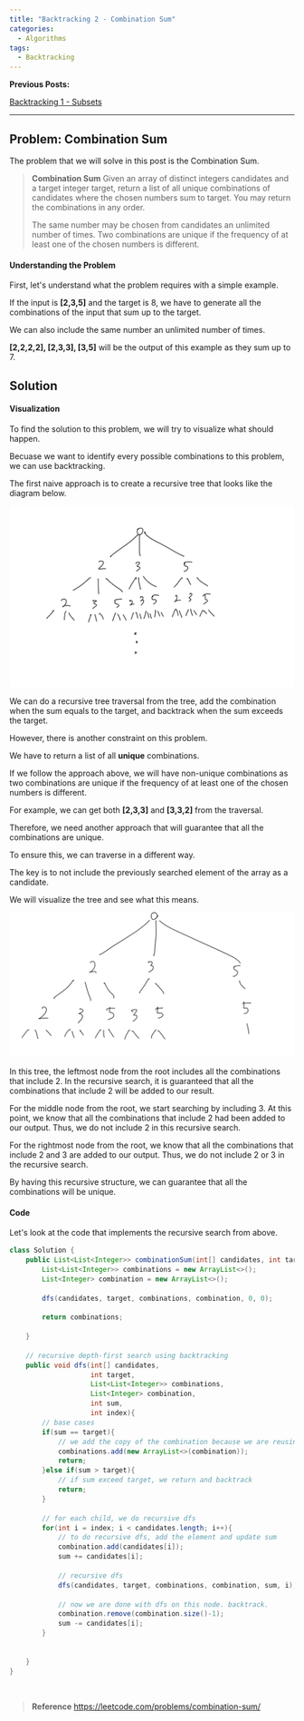 ```yaml
---
title: "Backtracking 2 - Combination Sum"
categories:
  - Algorithms
tags:
  - Backtracking
---
```

**Previous Posts:**

[Backtracking 1 - Subsets](/_posts/2023-04-24-backtracking-1.md)

-------

## Problem: Combination Sum

The problem that we will solve in this post is the Combination Sum.
> **Combination Sum**
> Given an array of distinct integers candidates and a target integer target, return a list of all unique combinations of candidates where the chosen numbers sum to target. You may return the combinations in any order.
> 
>The same number may be chosen from candidates an unlimited number of times. Two combinations are unique if the frequency of at least one of the chosen numbers is different.

#### Understanding the Problem
First, let's understand what the problem requires with a simple example.

If the input is **[2,3,5]** and the target is 8, we have to generate all the combinations of the input that sum up to the target. 

We can also include the same number an unlimited number of times. 

**[2,2,2,2], [2,3,3], [3,5]** will be the output of this example as they sum up to 7. 

## Solution
#### Visualization
To find the solution to this problem, we will try to visualize what should happen.

Becuase we want to identify every possible combinations to this problem, we can use backtracking.

The first naive approach is to create a recursive tree that looks like the diagram below.

![](/assets/images/0429/0429-1.jpeg)

We can do a recursive tree traversal from the tree, add the combination when the sum equals to the target, and backtrack when the sum exceeds the target.

However, there is another constraint on this problem. 

We have to return a list of all **unique** combinations.

If we follow the approach above, we will have non-unique combinations as two combinations are unique if the frequency of at least one of the chosen numbers is different.

For example, we can get both **[2,3,3]** and **[3,3,2]** from the traversal.

Therefore, we need another approach that will guarantee that all the combinations are unique. 

To ensure this, we can traverse in a different way. 

The key is to not include the previously searched element of the array as a candidate.

We will visualize the tree and see what this means.

![](/assets/images/0429/0429-2.jpeg)

In this tree, the leftmost node from the root includes all the combinations that include 2.  In the recursive search, it is guaranteed that all the combinations that include 2 will be added to our result.

For the middle node from the root, we start searching by including 3. At this point, we know that all the combinations that include 2 had been added to our output. Thus, we do not include 2 in this recursive search.

For the rightmost node from the root, we know that all the combinations that include 2 and 3 are added to our output. Thus, we do not include 2 or 3 in the recursive search.

By having this recursive structure, we can guarantee that all the combinations will be unique.

#### Code
Let's look at the code that implements the recursive search from above.

```java
class Solution {
    public List<List<Integer>> combinationSum(int[] candidates, int target) {
        List<List<Integer>> combinations = new ArrayList<>();
        List<Integer> combination = new ArrayList<>();

        dfs(candidates, target, combinations, combination, 0, 0);

        return combinations;

    }

    // recursive depth-first search using backtracking
    public void dfs(int[] candidates, 
                    int target, 
                    List<List<Integer>> combinations, 
                    List<Integer> combination,
                    int sum,
                    int index){
        // base cases
        if(sum == target){
            // we add the copy of the combination because we are reusing it
            combinations.add(new ArrayList<>(combination));
            return;
        }else if(sum > target){
            // if sum exceed target, we return and backtrack
            return;
        }

        // for each child, we do recursive dfs
        for(int i = index; i < candidates.length; i++){
            // to do recursive dfs, add the element and update sum
            combination.add(candidates[i]);
            sum += candidates[i];

            // recursive dfs
            dfs(candidates, target, combinations, combination, sum, i);
            
            // now we are done with dfs on this node. backtrack.
            combination.remove(combination.size()-1);
            sum -= candidates[i];            
        }


    }
}
```



<br>

> **Reference**
>  https://leetcode.com/problems/combination-sum/
> 
